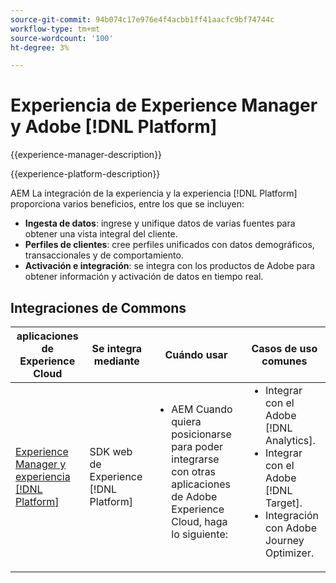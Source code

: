 ```yaml
---
source-git-commit: 94b074c17e976e4f4acbb1ff41aacfc9bf74744c
workflow-type: tm+mt
source-wordcount: '100'
ht-degree: 3%

---
```



# Experiencia de Experience Manager y Adobe [!DNL Platform]

{{experience-manager-description}}

{{experience-platform-description}}

AEM La integración de la experiencia y la experiencia [!DNL Platform] proporciona varios beneficios, entre los que se incluyen:

+ **Ingesta de datos**: ingrese y unifique datos de varias fuentes para obtener una vista integral del cliente.
+ **Perfiles de clientes**: cree perfiles unificados con datos demográficos, transaccionales y de comportamiento.
+ **Activación e integración**: se integra con los productos de Adobe para obtener información y activación de datos en tiempo real.

## Integraciones de Commons

<table>
    <thead>
        <tr>
            <th>aplicaciones de Experience Cloud</th>
            <th>Se integra mediante</th>
            <th>Cuándo usar</th>
            <th>Casos de uso comunes</th>
        </tr>
    </thead>
    <tbody>
        <tr>
            <td><a href="https://experienceleague.adobe.com/docs/experience-manager-learn/sites/integrations/experience-platform/web-sdk.html" target="_blank" rel="noreferrer">Experience Manager y experiencia [!DNL Platform]</a></td>
            <td>SDK web de Experience [!DNL Platform]</td>
            <td>
                <ul style="margin-top: 0;">
                    <li>AEM Cuando quiera posicionarse para poder integrarse con otras aplicaciones de Adobe Experience Cloud, haga lo siguiente:</li>
                </ul>
            </td>
            <td>
                <ul style="margin-top: 0;">
                  <li>Integrar con el Adobe [!DNL Analytics].</li>
                  <li>Integrar con el Adobe [!DNL Target].</li>
                  <li>Integración con Adobe Journey Optimizer.</li>
                </ul>
            </td>
        </tr>        
    </tbody>          
</table>

